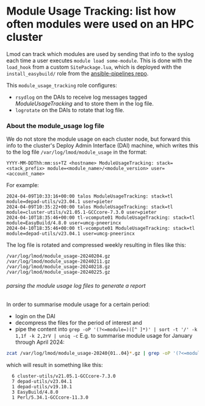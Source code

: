 # Module Usage Tracking: list how often modules were used on an HPC cluster

Lmod can track which modules are used by sending that info to the syslog each time a user executes ```module load some-module```.
This is done with the ```load_hook``` from a custom ```SitePackage.lua```,
which is deployed with the ```install_easybuild/``` role from the [ansible-pipelines repo](https://github.com/molgenis/ansible-pipelines).

This ```module_usage_tracking``` role configures:

* ```rsydlog``` on the DAIs to receive log messages tagged _ModuleUsageTracking_ and to store them in the log file.
* ```logrotate``` on the DAIs to rotate that log file.

### About the module_usage log file

We do not store the module usage on each cluster node,
but forward this info to the cluster's Deploy Admin Interface (DAI) machine,
which writes this to the log file ```/var/log/lmod/module_usage``` in the format:

```
YYYY-MM-DDThh:mm:ss+TZ <hostname> ModuleUsageTracking: stack=<stack_prefix> module=<module_name>/<module_version> user=<account_name>
```

For example:
```
2024-04-09T10:33:16+00:00 talos ModuleUsageTracking: stack=tl module=depad-utils/v23.04.1 user=pieter
2024-04-09T10:35:22+00:00 talos ModuleUsageTracking: stack=tl module=cluster-utils/v21.05.1-GCCcore-7.3.0 user=pieter
2024-04-10T18:35:46+00:00 tl-vcompute01 ModuleUsageTracking: stack=tl module=EasyBuild/4.8.0 user=umcg-pneerincx
2024-04-10T18:35:46+00:00 tl-vcompute01 ModuleUsageTracking: stack=tl module=depad-utils/v23.04.1 user=umcg-pneerincx
```

The log file is rotated and compressed weekly resulting in files like this:
```
/var/log/lmod/module_usage-20240204.gz
/var/log/lmod/module_usage-20240211.gz
/var/log/lmod/module_usage-20240218.gz
/var/log/lmod/module_usage-20240225.gz
```

###### parsing the module usage log files to generate a report

In order to summarise module usage for a certain period:
* login on the DAI
* decompress the files for the period of interest and
* pipe the content into ```grep -oP '(?<=module=)([^ ]*)' | sort -t '/' -k 1,1f -k 2,2rV | uniq -c```
E.g. to summarise module usage for January through April 2024:
```bash
zcat /var/log/lmod/module_usage-20240{01..04}*.gz | grep -oP '(?<=module=)([^ ]*)' | sort -t '/' -k 1,1f -k 2,2rV | uniq -c
```
which will result in something like this:
```
  6 cluster-utils/v21.05.1-GCCcore-7.3.0
  7 depad-utils/v23.04.1
  1 depad-utils/v19.10.1
  3 EasyBuild/4.8.0
  1 Perl/5.34.1-GCCcore-11.3.0
```
